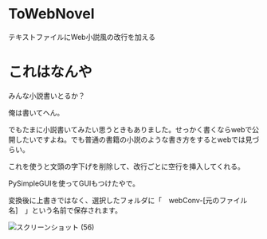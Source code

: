 # ToWebNovel
テキストファイルにWeb小説風の改行を加える

# これはなんや
みんな小説書いとるか？

俺は書いてへん。

でもたまに小説書いてみたい思うときもありました。せっかく書くならwebで公開したいですよね。でも普通の書籍の小説のような書き方をするとwebでは見づらい。

これを使うと文頭の字下げを削除して、改行ごとに空行を挿入してくれる。

PySimpleGUIを使ってGUIもつけたやで。

変換後に上書きではなく、選択したフォルダに「　webConv-[元のファイル名]　」という名前で保存されます。

![スクリーンショット (56)](https://user-images.githubusercontent.com/108214765/193722732-79055d17-9bb8-42ca-9b3e-2bfd17f06259.png)
